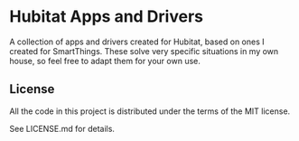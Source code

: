 # Hubitat Apps and Drivers

A collection of apps and drivers created for Hubitat, based on ones I created for SmartThings. These solve very specific situations in my own house, so feel free to adapt them for your own use.

## License

All the code in this project is distributed under the terms of the MIT license.

See LICENSE.md for details.